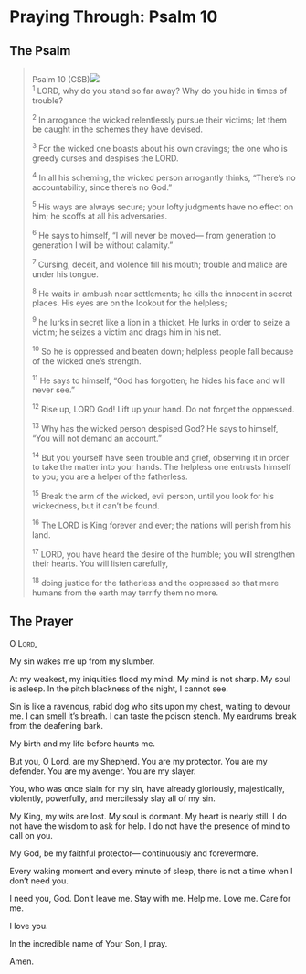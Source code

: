 # Praying Through: Psalm 10

## The Psalm

>Psalm 10 (CSB)<img class="intro-right" style="margin-top:10px" src="/images/art-paris-psalter.jpg">  
><sup>1</sup> LORD, why do you stand so far away? Why do you hide in times of trouble? 
>
><sup>2</sup> In arrogance the wicked relentlessly pursue their victims; let them be caught in the schemes they have devised. 
>
><sup>3</sup> For the wicked one boasts about his own cravings; the one who is greedy curses and despises the LORD. 
>
><sup>4</sup> In all his scheming, the wicked person arrogantly thinks, “There’s no accountability, since there’s no God.” 
>
><sup>5</sup> His ways are always secure; your lofty judgments have no effect on him; he scoffs at all his adversaries. 
>
><sup>6</sup> He says to himself, “I will never be moved— from generation to generation I will be without calamity.” 
>
><sup>7</sup> Cursing, deceit, and violence fill his mouth; trouble and malice are under his tongue. 
>
><sup>8</sup> He waits in ambush near settlements; he kills the innocent in secret places. His eyes are on the lookout for the helpless; 
>
><sup>9</sup> he lurks in secret like a lion in a thicket. He lurks in order to seize a victim; he seizes a victim and drags him in his net. 
>
><sup>10</sup> So he is oppressed and beaten down; helpless people fall because of the wicked one’s strength. 
>
><sup>11</sup> He says to himself, “God has forgotten; he hides his face and will never see.” 
>
><sup>12</sup> Rise up, LORD God! Lift up your hand. Do not forget the oppressed. 
>
><sup>13</sup> Why has the wicked person despised God? He says to himself, “You will not demand an account.” 
>
><sup>14</sup> But you yourself have seen trouble and grief, observing it in order to take the matter into your hands. The helpless one entrusts himself to you; you are a helper of the fatherless. 
>
><sup>15</sup> Break the arm of the wicked, evil person, until you look for his wickedness, but it can’t be found. 
>
><sup>16</sup> The LORD is King forever and ever; the nations will perish from his land. 
>
><sup>17</sup> LORD, you have heard the desire of the humble; you will strengthen their hearts. You will listen carefully, 
>
><sup>18</sup> doing justice for the fatherless and the oppressed so that mere humans from the earth may terrify them no more.

## The Prayer

<div style="font-variant: small-caps;">
  O Lord,
</div>


My sin wakes me up from my slumber.

At my weakest, my iniquities flood my mind.
  My mind is not sharp.
  My soul is asleep.
  In the pitch blackness of the night, I cannot see.
  
Sin is like a ravenous, 
  rabid dog who sits upon my chest, 
  waiting to devour me. 
  I can smell it’s breath. 
  I can taste the poison stench. 
  My eardrums break from the deafening bark.

My birth and my life before haunts me.

But you, O Lord, are my Shepherd. 
  You are my protector.
  You are my defender.
  You are my avenger.
  You are my slayer.

You, 
  who was once slain for my sin, 
  have already gloriously, 
  majestically, 
  violently, 
  powerfully, 
  and mercilessly 
  slay all of my sin.

My King,
  my wits are lost. 
  My soul is dormant. 
  My heart is nearly still. 
  I do not have the wisdom to ask for help. 
  I do not have the presence of mind to call on you.

My God, 
  be my faithful protector—
  continuously 
  and forevermore.

Every waking moment and every minute of sleep, 
there is not a time when I don’t need you.

I need you, God. 
  Don’t leave me. 
  Stay with me. 
  Help me. 
  Love me. 
  Care for me.

I love you.

In the incredible name of Your Son, I pray.

Amen.
